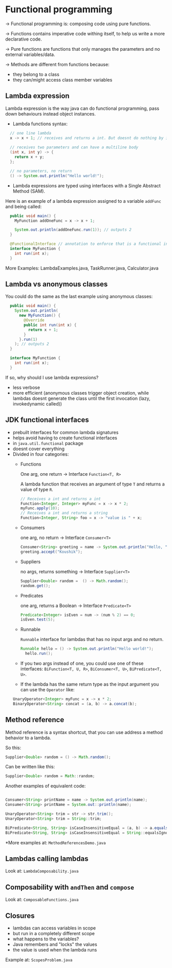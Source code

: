 # Functional programming

-> Functional programming is: composing code using pure functions.

-> Functions contains imperative code withing itself, to help us write a more
declarative code.

-> Pure functions are functions that only manages the parameters and no external
variables/data.

-> Methods are different from functions because:
  - they belong to a class
  - they can/might access class member variables 

## Lambda expression

Lambda expression is the way java can do functional programming, pass down behaviours
instead object instances.

- Lambda functions syntax:
```java
  // one line lambda
  x -> x + 1; // receives and returns a int. But doesnt do nothing by itself, has to be assigned and called
  
  // receives two parameters and can have a multiline body
  (int x, int y) -> {
    return x + y;
  };

  // no parameters, no return
  () -> System.out.println("Hello world!");
```

- Lambda expressions are typed using interfaces with a Single Abstract Method (SAM).

Here is an example of a lambda expression assigned to a variable `addFunc` and being called:

```java
  public void main() {
    MyFunction addOneFunc = x -> x + 1;

    System.out.println(addOneFunc.run(1)); // outputs 2
  }

  @FunctionalInterface // annotation to enforce that is a functional interface
  interface MyFunction {
    int run(int x);
  }
```

More Examples: LambdaExamples.java, TaskRunner.java, Calculator.java

## Lambda vs anonymous classes

You could do the same as the last example using anonymous classes:

```java
  public void main() {
    System.out.println(
      new MyFunction() {
        @Override
        public int run(int x) {
          return x + 1;
        }
      }.run(1)
    ); // outputs 2
  }

  interface MyFunction {
    int run(int x);
  }
```

If so, why should I use lambda expressions?
- less verbose
- more efficient (anonymous classes trigger object creation, while lambdas
doesnt generate the class until the first invocation (lazy, invokedynamic called))

## JDK functional interfaces

- prebuilt interfaces for common lambda signatures
- helps avoid having to create functional interfaces
- in `java.util.functional` package
- doesnt cover everything
- Divided in four categories:
    - Functions

      One arg, one return -> Interface `Function<T, R>`
      
      A lambda function that receives an argument of type `T`
      and returns a value of type `R`.
      
      ```java
      // Receives a int and returns a int
      Function<Integer, Integer> myFunc = x -> x * 2;
      myFunc.apply(10);
      // Receives a int and returns a string
      Function<Integer, String> foo = x -> "value is " + x;
      ```
    - Consumers

      one arg, no return -> Interface `Consumer<T>`
      
      ```java
      Consumer<String> greeting = name -> System.out.println("Hello, " + name);
      greeting.accept("Koushik");
      ```
    - Suppliers

      no args, returns something -> Interface `Supplier<T>`

      ```java
      Supplier<Double> random =  () -> Math.random();
      random.get();
      ```
    - Predicates

      one arg, returns a Boolean -> Interface `Predicate<T>`

      ```java
      Predicate<Integer> isEven = num -> (num % 2) == 0;
      isEven.test(5);
      ```
    - Runnable

      `Runnable` interface for lambdas that has no input args and no return.
      
      ```java
      Runnable hello = () -> System.out.println("Hello world!");
        hello.run();
      ```
  - If you two args instead of one, you could use one of these interfaces: 
  `BiFunction<T, U, R>`, `BiConsumer<T, U>`, `BiPredicate<T, U>`.
  - If the lambda has the same return type as the input argument you can use the
  `Operator` like:
  ```java
  UnaryOperator<Integer> myFunc = x -> x * 2;
  BinaryOperator<String> concat = (a, b) -> a.concat(b);
  ```

## Method reference

Method reference is a syntax shortcut, that you can use address a method 
behavior to a lambda.

So this:
```java
Supplier<Double> random = () -> Math.random();
```
Can be written like this:
```java
Supplier<Double> random = Math::random;
```

Another examples of equivalent code:
```java

Consumer<String> printName = name -> System.out.println(name);
Consumer<String> printName = System.out::println(name);

UnaryOperator<String> trim = str -> str.trim();
UnaryOperator<String> trim = String::trim;

BiPredicate<String, String> isCaseInsensitiveEqual = (a, b) -> a.equalsIgnoreCase(b);
BiPredicate<String, String> isCaseInsensitiveEqual = String::equalsIgnoreCase;
```

*More examples at: `MethodReferencesDemo.java`

## Lambdas calling lambdas

Look at: `LambdaComposability.java`

## Composability with `andThen` and `compose`

Look at: `ComposableFunctions.java`

## Closures

- lambdas can access variables in scope
- but run in a completely different scope
- what happens to the variables?
- Java remembers and "locks" the values
- the value is used when the lambda runs

Example at: `ScopesProblem.java`